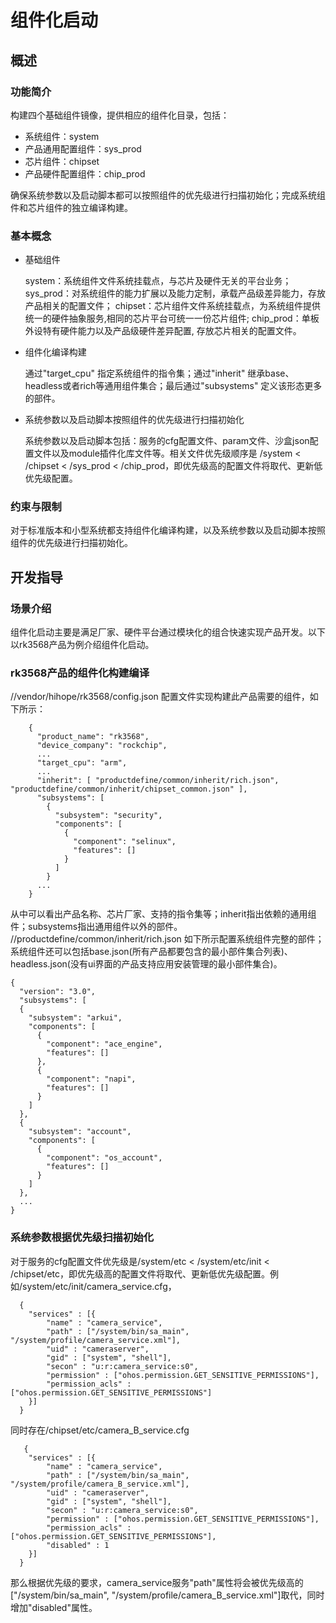 # 组件化启动
## 概述
### 功能简介
构建四个基础组件镜像，提供相应的组件化目录，包括：
- 系统组件：system
- 产品通用配置组件：sys_prod
- 芯片组件：chipset
- 产品硬件配置组件：chip_prod

确保系统参数以及启动脚本都可以按照组件的优先级进行扫描初始化；完成系统组件和芯片组件的独立编译构建。
### 基本概念
- 基础组件

   system：系统组件文件系统挂载点，与芯片及硬件无关的平台业务；
   sys_prod：对系统组件的能力扩展以及能力定制，承载产品级差异能力，存放产品相关的配置文件；
   chipset：芯片组件文件系统挂载点，为系统组件提供统一的硬件抽象服务,相同的芯片平台可统一一份芯片组件;
   chip_prod：单板外设特有硬件能力以及产品级硬件差异配置, 存放芯片相关的配置文件。

- 组件化编译构建

  通过"target_cpu" 指定系统组件的指令集；通过"inherit" 继承base、headless或者rich等通用组件集合；最后通过"subsystems" 定义该形态更多的部件。

- 系统参数以及启动脚本按照组件的优先级进行扫描初始化

  系统参数以及启动脚本包括：服务的cfg配置文件、param文件、沙盒json配置文件以及module插件化库文件等。相关文件优先级顺序是 /system < /chipset < /sys_prod < /chip_prod，即优先级高的配置文件将取代、更新低优先级配置。


### 约束与限制
对于标准版本和小型系统都支持组件化编译构建，以及系统参数以及启动脚本按照组件的优先级进行扫描初始化。

## 开发指导
### 场景介绍
组件化启动主要是满足厂家、硬件平台通过模块化的组合快速实现产品开发。以下以rk3568产品为例介绍组件化启动。

### rk3568产品的组件化构建编译
//vendor/hihope/rk3568/config.json 配置文件实现构建此产品需要的组件，如下所示：

        {
          "product_name": "rk3568",
          "device_company": "rockchip",
          ...
          "target_cpu": "arm",
          ...
          "inherit": [ "productdefine/common/inherit/rich.json", "productdefine/common/inherit/chipset_common.json" ],
          "subsystems": [
            {
              "subsystem": "security",
              "components": [
                {
                  "component": "selinux",
                  "features": []
                }
              ]
            }
          ...
        }

从中可以看出产品名称、芯片厂家、支持的指令集等；inherit指出依赖的通用组件；subsystems指出通用组件以外的部件。
//productdefine/common/inherit/rich.json 如下所示配置系统组件完整的部件；系统组件还可以包括base.json(所有产品都要包含的最小部件集合列表)、headless.json(没有ui界面的产品支持应用安装管理的最小部件集合)。

    {
      "version": "3.0",
      "subsystems": [
      {
        "subsystem": "arkui",
        "components": [
          {
            "component": "ace_engine",
            "features": []
          },
          {
            "component": "napi",
            "features": []
          }
        ]
      },
      {
        "subsystem": "account",
        "components": [
          {
            "component": "os_account",
            "features": []
          }
        ]
      },
      ...
    }

### 系统参数根据优先级扫描初始化
对于服务的cfg配置文件优先级是/system/etc < /system/etc/init < /chipset/etc，即优先级高的配置文件将取代、更新低优先级配置。例如/system/etc/init/camera_service.cfg，

      {
        "services" : [{
            "name" : "camera_service",
            "path" : ["/system/bin/sa_main", "/system/profile/camera_service.xml"],
            "uid" : "cameraserver",
            "gid" : ["system", "shell"],
            "secon" : "u:r:camera_service:s0",
            "permission" : ["ohos.permission.GET_SENSITIVE_PERMISSIONS"],
            "permission_acls" : ["ohos.permission.GET_SENSITIVE_PERMISSIONS"]
        }]
      }  

同时存在/chipset/etc/camera_B_service.cfg

       {
        "services" : [{
            "name" : "camera_service",
            "path" : ["/system/bin/sa_main", "/system/profile/camera_B_service.xml"],
            "uid" : "cameraserver",
            "gid" : ["system", "shell"],
            "secon" : "u:r:camera_service:s0",
            "permission" : ["ohos.permission.GET_SENSITIVE_PERMISSIONS"],
            "permission_acls" : ["ohos.permission.GET_SENSITIVE_PERMISSIONS"],
            "disabled" : 1
        }]
      }  

那么根据优先级的要求，camera_service服务"path"属性将会被优先级高的["/system/bin/sa_main", "/system/profile/camera_B_service.xml"]取代，同时增加"disabled"属性。
